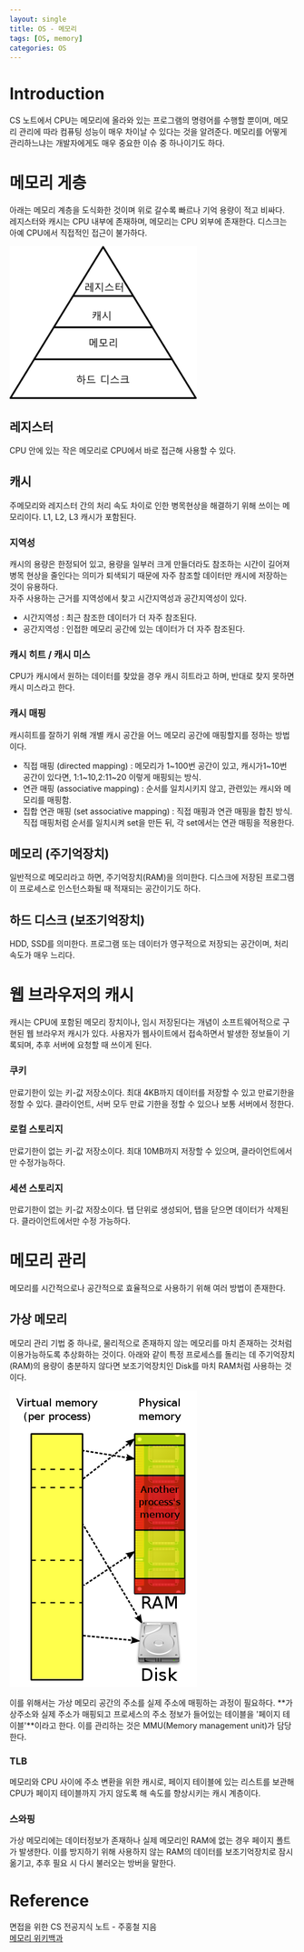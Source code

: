 ```yaml
---
layout: single
title: OS - 메모리
tags: [OS, memory]
categories: OS
---
```


# Introduction
CS 노트에서 CPU는 메모리에 올라와 있는 프로그램의 명령어를 수행할 뿐이며, 메모리 관리에 따라
컴퓨팅 성능이 매우 차이날 수 있다는 것을 알려준다.
메모리를 어떻게 관리하느냐는 개발자에게도 매우 중요한 이슈 중 하나이기도 하다.

# 메모리 게층
아래는 메모리 계층을 도식화한 것이며 위로 갈수록 빠르나 기억 용량이 적고 비싸다.  
레지스터와 캐시는 CPU 내부에 존재하며, 메모리는 CPU 외부에 존재한다.
디스크는 아예 CPU에서 직접적인 접근이 불가하다.

![](./../../../assets/images/2022-08-21_memory_images/1661009661228.png)
## 레지스터
CPU 안에 있는 작은 메모리로 CPU에서 바로 접근해 사용할 수 있다.

## 캐시
주메모리와 레지스터 간의 처리 속도 차이로 인한 병목현상을 해결하기 위해 쓰이는 메모리이다.
L1, L2, L3 캐시가 포함된다.
### 지역성
캐시의 용량은 한정되어 있고, 용량을 일부러 크게 만들더라도 참조하는 시간이 길어져 병목 현상을 줄인다는 의미가 퇴색되기 때문에
자주 참조할 데이터만 캐시에 저장하는 것이 유용하다.     
자주 사용하는 근거를 지역성에서 찾고 시간지역성과 공간지역성이 있다.
- 시간지역성 : 최근 참조한 데이터가 더 자주 참조된다.
- 공간지역성 : 인접한 메모리 공간에 있는 데이터가 더 자주 참조된다.

### 캐시 히트 / 캐시 미스
CPU가 캐시에서 원하는 데이터를 찾았을 경우 캐시 히트라고 하며, 반대로 찾지 못하면 캐시 미스라고 한다.


### 캐시 매핑
캐시히트를 잘하기 위해 개별 캐시 공간을 어느 메모리 공간에 매핑할지를 정하는 방법이다.
- 직접 매핑 (directed mapping) : 메모리가 1~100번 공간이 있고, 캐시가1~10번 공간이 있다면, 1:1~10,2:11~20 이렇게 매핑되는 방식.
- 연관 매핑 (associative mapping) : 순서를 일치시키지 않고, 관련있는 캐시와 메모리를 매핑함.
- 집합 연관 매핑 (set associative mapping) : 직접 매핑과 연관 매핑을 합친 방식. 직접 매핑처럼 순서를 일치시켜 set을 만든 뒤, 각 set에서는 연관 매핑을 적용한다.

## 메모리 (주기억장치)
일반적으로 메모리라고 하면, 주기억장치(RAM)을 의미한다. 
디스크에 저장된 프로그램이 프로세스로 인스턴스화될 때 적재되는 공간이기도 하다. 

## 하드 디스크 (보조기억장치)
HDD, SSD를 의미한다. 프로그램 또는 데이터가 영구적으로 저장되는 공간이며, 처리 속도가 매우 느리다.

# 웹 브라우저의 캐시
캐시는 CPU에 포함된 메모리 장치이나, 임시 저장된다는 개념이 소프트웨어적으로 구현된 웹 브라우저 캐시가 있다.
사용자가 웹사이트에서 접속하면서 발생한 정보들이 기록되며, 추후 서버에 요청할 때 쓰이게 된다.

### 쿠키
만료기한이 있는 키-값 저장소이다. 최대 4KB까지 데이터를 저장할 수 있고 만료기한을 정할 수 있다.
클라이언트, 서버 모두 만료 기한을 정할 수 있으나 보통 서버에서 정한다.

### 로컬 스토리지
만료기한이 없는 키-값 저장소이다. 최대 10MB까지 저장할 수 있으며, 클라이언트에서만 수정가능하다.

### 세션 스토리지
만료기한이 없는 키-값 저장소이다. 탭 단위로 생성되어, 탭을 닫으면 데이터가 삭제된다. 클라이언트에서만 수정 가능하다.

# 메모리 관리
메모리를 시간적으로나 공간적으로 효율적으로 사용하기 위해 여러 방법이 존재한다.

## 가상 메모리
메모리 관리 기법 중 하나로, 물리적으로 존재하지 않는 메모리를 마치 존재하는 것처럼 이용가능하도록 추상화하는 것이다.
아래와 같이 특정 프로세스를 돌리는 데 주기억장치(RAM)의 용량이 충분하지 않다면 보조기억장치인 Disk를 마치 RAM처럼 사용하는 것이다.

![](./../../../assets/images/2022-08-21_memory_images/1661011833370.png)

이를 위해서는 가상 메모리 공간의 주소를 실제 주소에 매핑하는 과정이 필요하다.
**가상주소와 실제 주소가 매핑되고 프로세스의 주소 정보가 들어있는 테이블을 '페이지 테이블'**이라고 한다.
이를 관리하는 것은 MMU(Memory management unit)가 담당한다.

### TLB
메모리와 CPU 사이에 주소 변환을 위한 캐시로, 
페이지 테이블에 있는 리스트를 보관해 CPU가 페이지 테이블까지 가지 않도록 해 속도를 향상시키는 캐시 계층이다.

### 스와핑
가상 메모리에는 데이터정보가 존재하나 실제 메모리인 RAM에 없는 경우 페이지 폴트가 발생한다.
이를 방지하기 위해 사용하지 않는 RAM의 데이터를 보조기억장치로 잠시 옮기고, 추후 필요 시 다시 불러오는 방버을 말한다.



# Reference
면접을 위한 CS 전공지식 노트 - 주홍철 지음       
[메모리 위키백과](https://ko.wikipedia.org/wiki/%EA%B0%80%EC%83%81_%EB%A9%94%EB%AA%A8%EB%A6%AC)